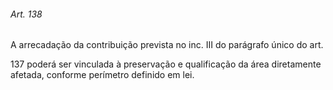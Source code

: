 
###### Art. 138
A arrecadação da contribuição prevista no inc. III do parágrafo único do art.

137 poderá ser vinculada à preservação e qualificação da área diretamente afetada, conforme perímetro definido em lei.
